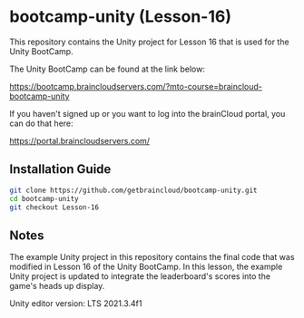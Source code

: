 # bootcamp-unity (Lesson-16)

This repository contains the Unity project for Lesson 16 that is used for the Unity BootCamp.

The Unity BootCamp can be found at the link below:

https://bootcamp.braincloudservers.com/?mto-course=braincloud-bootcamp-unity


If you haven't signed up or you want to log into the brainCloud portal, you can do that here:

https://portal.braincloudservers.com/


## Installation Guide

```bash
git clone https://github.com/getbraincloud/bootcamp-unity.git
cd bootcamp-unity
git checkout Lesson-16
```

## Notes

The example Unity project in this repository contains the final code that was modified in Lesson 16 of the Unity BootCamp. In this lesson, the example Unity project is updated to integrate the leaderboard's scores into the game's heads up display. 

Unity editor version: LTS 2021.3.4f1
